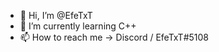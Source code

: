 - 👋 Hi, I’m @EfeTxT
- 🌱 I’m currently learning C++
- 📫 How to reach me -> Discord / EfeTxT#5108

<!---
EfeTxT/EfeTxT is a ✨ special ✨ repository because its `README.md` (this file) appears on your GitHub profile.
You can click the Preview link to take a look at your changes.
--->
